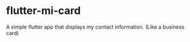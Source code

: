 # flutter-mi-card
A simple flutter app that displays my contact information. (Like a business card)
